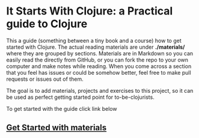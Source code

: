 # It Starts With Clojure: a Practical guide to Clojure

This a guide (something between a tiny book and a course) how to get started with Clojure.
The actual reading materials are under **./materials/** where they are grouped by sections.
Materials are in Markdown so you can easily read the directly from GitHub,
or you can fork the repo to your own computer and make notes while reading.
When you come across a section that you feel has issues or could be somehow better,
feel free to make pull requests or issues out of them.


The goal is to add materials, projects and exercises to this project,
so it can be used as perfect getting started point for to-be-clojurists.


To get started with the guide click link below

## [Get Started with materials](./materials/)